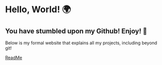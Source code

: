 # Hello, World! 🌍
## You have stumbled upon my Github! Enjoy! 👾
Below is my formal website that explains all my projects, including beyond git!

[ReadMe](syedmraza.com)




